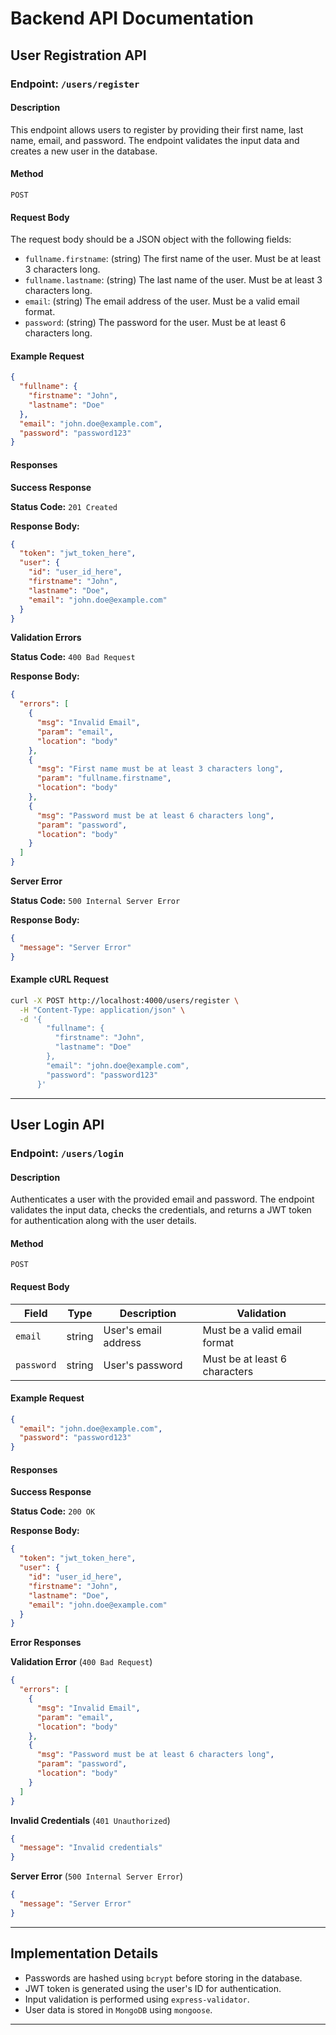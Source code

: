 # Backend API Documentation

## User Registration API

### Endpoint: `/users/register`

#### Description
This endpoint allows users to register by providing their first name, last name, email, and password. The endpoint validates the input data and creates a new user in the database.

#### Method
`POST`

#### Request Body
The request body should be a JSON object with the following fields:

- `fullname.firstname`: (string) The first name of the user. Must be at least 3 characters long.
- `fullname.lastname`: (string) The last name of the user. Must be at least 3 characters long.
- `email`: (string) The email address of the user. Must be a valid email format.
- `password`: (string) The password for the user. Must be at least 6 characters long.

#### Example Request
```json
{
  "fullname": {
    "firstname": "John",
    "lastname": "Doe"
  },
  "email": "john.doe@example.com",
  "password": "password123"
}
```

#### Responses

**Success Response**

**Status Code:** `201 Created`

**Response Body:**
```json
{
  "token": "jwt_token_here",
  "user": {
    "id": "user_id_here",
    "firstname": "John",
    "lastname": "Doe",
    "email": "john.doe@example.com"
  }
}
```

**Validation Errors**

**Status Code:** `400 Bad Request`

**Response Body:**
```json
{
  "errors": [
    {
      "msg": "Invalid Email",
      "param": "email",
      "location": "body"
    },
    {
      "msg": "First name must be at least 3 characters long",
      "param": "fullname.firstname",
      "location": "body"
    },
    {
      "msg": "Password must be at least 6 characters long",
      "param": "password",
      "location": "body"
    }
  ]
}
```

**Server Error**

**Status Code:** `500 Internal Server Error`

**Response Body:**
```json
{
  "message": "Server Error"
}
```

#### Example cURL Request
```sh
curl -X POST http://localhost:4000/users/register \
  -H "Content-Type: application/json" \
  -d '{
        "fullname": {
          "firstname": "John",
          "lastname": "Doe"
        },
        "email": "john.doe@example.com",
        "password": "password123"
      }'
```

---

## User Login API

### Endpoint: `/users/login`

#### Description
Authenticates a user with the provided email and password. The endpoint validates the input data, checks the credentials, and returns a JWT token for authentication along with the user details.

#### Method
`POST`

#### Request Body

| Field     | Type   | Description                  | Validation              |
|-----------|--------|------------------------------|--------------------------|
| `email`   | string | User's email address         | Must be a valid email format |
| `password`| string | User's password              | Must be at least 6 characters |

#### Example Request
```json
{
  "email": "john.doe@example.com",
  "password": "password123"
}
```

#### Responses

**Success Response**

**Status Code:** `200 OK`

**Response Body:**
```json
{
  "token": "jwt_token_here",
  "user": {
    "id": "user_id_here",
    "firstname": "John",
    "lastname": "Doe",
    "email": "john.doe@example.com"
  }
}
```

**Error Responses**

**Validation Error** (`400 Bad Request`)
```json
{
  "errors": [
    {
      "msg": "Invalid Email",
      "param": "email",
      "location": "body"
    },
    {
      "msg": "Password must be at least 6 characters long",
      "param": "password",
      "location": "body"
    }
  ]
}
```

**Invalid Credentials** (`401 Unauthorized`)
```json
{
  "message": "Invalid credentials"
}
```

**Server Error** (`500 Internal Server Error`)
```json
{
  "message": "Server Error"
}
```

---

## Implementation Details

- Passwords are hashed using `bcrypt` before storing in the database.
- JWT token is generated using the user's ID for authentication.
- Input validation is performed using `express-validator`.
- User data is stored in `MongoDB` using `mongoose`.

---
